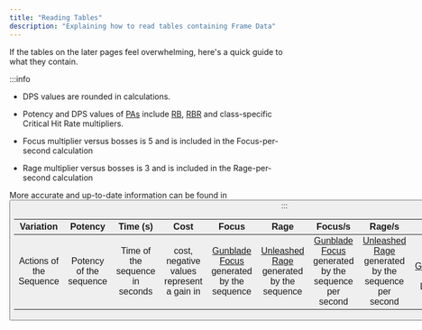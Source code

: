 ```yaml
---
title: "Reading Tables"
description: "Explaining how to read tables containing Frame Data"
---
```


If the tables on the later pages feel overwhelming, here's a quick guide to what they contain.

:::info
* DPS values are rounded in calculations.

* Potency and DPS values of [PAs](/moveset/photon-arts) include [RB](/skill-tree/skills#relentless-blade), [RBR](/skill-tree/skills#relentless-blade-reinforce) and class-specific Critical Hit Rate multipliers.

* Focus multiplier versus bosses is 5 and is included in the Focus-per-second calculation

* Rage multiplier versus bosses is 3 and is included in the Rage-per-second calculation

More accurate and up-to-date information can be found in <Button label="Frame Data" variant="secondary" link="/moveset/framedata" />
:::

| Variation | Potency | Time (s) | <Tooltip term="PP" /> Cost | Focus | Rage | Focus/s | Rage/s | <Tooltip term="F0" /> <Tooltip term="DPS" /> | <Tooltip term="F5" /> <Tooltip term="DPS" /> | <Tooltip term="OD" /> <Tooltip term="DPS" /> |
| :---: | :---: | :---: | :---: | :---: | :---: | :---: | :---: | :---: | :---: | :---: |
| Actions of the Sequence | Potency of the sequence | Time of the sequence in seconds | <Tooltip term="PP" /> cost, negative values represent a gain in <Tooltip term="PP" /> | [Gunblade Focus](/skill-tree/skills#gunblade-focus) generated by the sequence | [Unleashed Rage](/skill-tree/skills#unleashed-rage) generated by the sequence | [Gunblade Focus](/skill-tree/skills#gunblade-focus) generated by the sequence per second | [Unleashed Rage](/skill-tree/skills#unleashed-rage) generated by the sequence per second | <Tooltip term="DPS" /> at [Gunblade Focus](/skill-tree/skills#gunblade-focus) Level 0 | <Tooltip term="DPS" /> at [Gunblade Focus](/skill-tree/skills#gunblade-focus) Level 5 | <Tooltip term="DPS" /> at [Gunblade Focus](/skill-tree/skills#gunblade-focus) Overdrive |